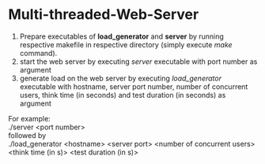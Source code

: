 # Multi-threaded-Web-Server

1. Prepare executables of **load_generator** and **server** by running respective makefile in respective directory (simply execute *make* command). <br />
2. start the web server by executing *server* executable with port number as argument <br />
3. generate load on the web server by executing *load_generator* executable with hostname, server port number, number of concurrent users, think time (in seconds) and test duration (in seconds) as argument <br />

For example: <br />
./server \<port number\> <br />
followed by <br />
./load_generator \<hostname\> \<server port\> \<number of concurrent users\> \<think time (in s)\> \<test duration (in s)\>
